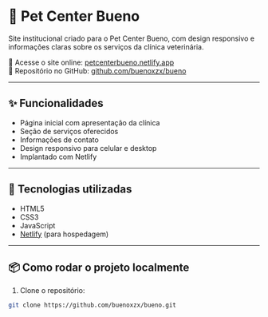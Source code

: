 # 🐾 Pet Center Bueno

Site institucional criado para o Pet Center Bueno, com design responsivo e informações claras sobre os serviços da clínica veterinária.

🔗 Acesse o site online: [petcenterbueno.netlify.app](https://petcenterbueno.netlify.app)  
🔗 Repositório no GitHub: [github.com/buenoxzx/bueno](https://github.com/buenoxzx/bueno)

---

## ✨ Funcionalidades

- Página inicial com apresentação da clínica
- Seção de serviços oferecidos
- Informações de contato
- Design responsivo para celular e desktop
- Implantado com Netlify

---

## 🔧 Tecnologias utilizadas

- HTML5
- CSS3
- JavaScript
- [Netlify](https://www.netlify.com/) (para hospedagem)

---

## 📦 Como rodar o projeto localmente

1. Clone o repositório:

```bash
git clone https://github.com/buenoxzx/bueno.git
